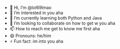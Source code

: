 - 👋 Hi, I’m @lol69lmao
- 👀 I’m interested in you aha
- 🌱 I’m currently learning both Python and Java
- 💞️ I’m looking to collaborate on how to get w you aha
- 📫 How to reach me get to know me first aha
- 😄 Pronouns: he/him
- ⚡ Fun fact: im into you aha

<!---
lol69lmao/lol69lmao is a ✨ special ✨ repository because its `README.md` (this file) appears on your GitHub profile.
You can click the Preview link to take a look at your changes.
--->
